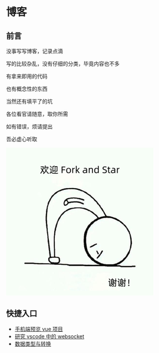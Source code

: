 # 博客

## 前言

没事写写博客，记录点滴

写的比较杂乱，没有仔细的分类，毕竟内容也不多

有拿来即用的代码

也有概念性的东西

当然还有填平了的坑

各位看官请随意，取你所需

如有错误，烦请提出

吾必虚心听取

![Fork](https://github.com/Real102/resourceLibrary/raw/master/img/fork.png "Fork")

## 快捷入口

-   [手机端预览 vue 项目](https://real102.github.io/Blog/blob/vue/img-in-vue.html)
-   [研究 vscode 中的 websocket](https://real102.github.io/Blog/blob/others/ws-in-vscode.html)
-   [数据类型与转换](https://real102.github.io/Blog/blob/others/data-type.html)
